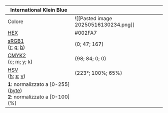 
| International Klein Blue                                                                                                                                                                                                                                                                                                                                                                 |                                      |
| ---------------------------------------------------------------------------------------------------------------------------------------------------------------------------------------------------------------------------------------------------------------------------------------------------------------------------------------------------------------------------------------- | ------------------------------------ |
| Colore                                                                                                                                                                                                                                                                                                                                                                                   | ![[Pasted image 20250516130234.png]] |
| [HEX](https://it.wikipedia.org/wiki/Sistema_numerico_esadecimale "Sistema numerico esadecimale")                                                                                                                                                                                                                                                                                         | #002FA7                              |
| [sRGB](https://it.wikipedia.org/wiki/Spazio_colore_sRGB "Spazio colore sRGB")[1](#sinottico-RGB)  <br>([r](https://it.wikipedia.org/wiki/Rosso "Rosso"); [g](https://it.wikipedia.org/wiki/Verde "Verde"); [b](https://it.wikipedia.org/wiki/Blu "Blu"))                                                                                                                                 | (0; 47; 167)                         |
| [CMYK](https://it.wikipedia.org/wiki/CMYK "CMYK")[2](#sinottico-CMYK)  <br>([c](https://it.wikipedia.org/wiki/Ciano "Ciano"); [m](https://it.wikipedia.org/wiki/Magenta_\(colore\) "Magenta (colore)"); [y](https://it.wikipedia.org/wiki/Giallo "Giallo"); [k](https://it.wikipedia.org/wiki/Nero "Nero"))                                                                              | (98; 84; 0; 0)                       |
| [HSV](https://it.wikipedia.org/wiki/Hue_Saturation_Brightness "Hue Saturation Brightness")  <br>([h](https://it.wikipedia.org/wiki/Tonalit%C3%A0_\(colorimetria\) "Tonalità (colorimetria)"); [s](https://it.wikipedia.org/wiki/Saturazione_\(colorimetria\) "Saturazione (colorimetria)"); [v](https://it.wikipedia.org/wiki/Luminosit%C3%A0_\(percezione\) "Luminosità (percezione)")) | (223°; 100%; 65%)                    |
| **1**: normalizzato a [0-255] ([byte](https://it.wikipedia.org/wiki/Byte "Byte"))  <br>**2**: normalizzato a [0-100] (%)                                                                                                                                                                                                                                                                 |                                      |
